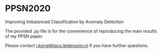 # PPSN2020
Improving Imbalanced Classification by Anomaly Detection


The provided .py file is for the convenience of reproducing the main results of my PPSN paper.

Please contact j.kong@liacs.leidenuniv.nl if you have further questions.
